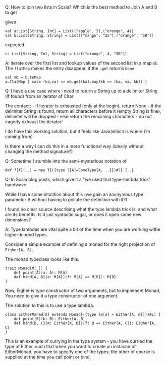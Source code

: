 Q: How to join two lists in Scala? Which is the best method to Join A and B to get

given
```
val a:List[String, Int] = List(("apple", 3),("orange", 4))
val b:List[String, String] = List(("mango", "25"),("orange", "50"))
```
expected

```
c: List[String, Int, String] = List("orange", 4, "50"))
```

A: Iterate over the first list and lookup values of the second list in a map `mb`.
The `flatMap` makes the entry disappear, if the `.get` returns `None`

```
val mb = b.toMap
a.flatMap { case (ka,va) => mb.get(ka).map(kb => (ka, va, kb)) }
```


Q: I have a use case where i need to return a String up to a delimiter String
(If found) from an iterator of Char

The contact:
    - if iterator is exhausted (only at the begin), return None
    - if the delimiter String is found, return all characters before it
      (empty String is fine), delimiter will be dropped
    - else return the remaining characters
    - do not eagerly exhaust the iterator!

I do have this working solution, but it feels like Java(which is where i'm coming from)


Is there a way I can do this in a more functional way (ideally without changing the method signature?)

Q: Sometime I stumble into the semi-mysterious notation of

```
def f[T](..) = new T[({type l[A]=SomeType[A, ..]})#l] {..}
```

Q: In Scala blog posts, which give it a "we used that type-lambda trick' handwave

While I have some intutition about this
(we gain an anonymous type parameter A without having to pollute the definition with it?)

I found no clear source describing what the type lambda trick is, and what are its benefits.
Is it just syntactic sugar, or does it open some new dimensions?


A: Type lambdas are vital quite a bit of the time when you are working withe higher-kinded types.

Consider a simple example of defining a monad for the right projection of `Eigher[A, B]`.

The monad typeclass looks like this.

```
trait Monad[M[_]] {
    def point[A](a: A): M[A]
    def bind[A, B](a: M[A])(f: M[A] => M[B]): M[B]
}
```
Now, Eigher is type constructor of two arguments,
but to implement Monad, You need to give it a type constructor of one argument.

The solution to this is to use a type lambda.

```
class EitherMonad[A] extends Monad[({type lm[a] = Either[A, ml]})#L] {
    def point[B](b: B): Either[A, B]
    def bind(B, C](m: Either[A, B])(f: B => Either[A, C]): Eigher[A, C]
}
```

This is an example of currying in the type system - you have curried the type of Either,
such that when you want to create an instacne of EitherMonad, you have to specify one of the types;
the other of course is supplied at the time you call point or bind.
